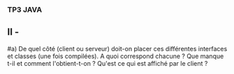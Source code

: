 ### TP3 JAVA
## II - 
  #a)
    De quel côté (client ou serveur) doit-on placer ces différentes interfaces et classes (une fois compilées). A quoi correspond chacune ? Que manque t-il et comment l'obtient-t-on ? Qu'est ce qui est affiché par le client ?
